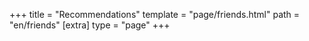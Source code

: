 +++
title = "Recommendations"
template = "page/friends.html"
path = "en/friends"
[extra]
type = "page"
+++
